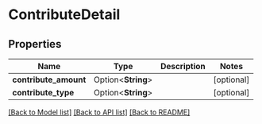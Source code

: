 # ContributeDetail

## Properties

Name | Type | Description | Notes
------------ | ------------- | ------------- | -------------
**contribute_amount** | Option<**String**> |  | [optional]
**contribute_type** | Option<**String**> |  | [optional]

[[Back to Model list]](../README.md#documentation-for-models) [[Back to API list]](../README.md#documentation-for-api-endpoints) [[Back to README]](../README.md)


